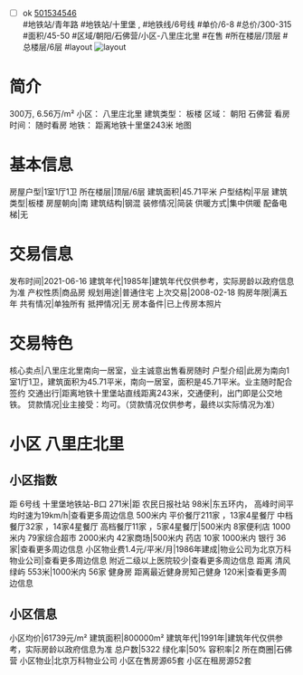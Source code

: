 - [ ] ok [501534546](https://bj.5i5j.com/ershoufang/501534546.html)  
 #地铁站/青年路 #地铁站/十里堡 ,  #地铁线/6号线
#单价/6-8 #总价/300-315 #面积/45-50   #区域/朝阳/石佛营/小区-八里庄北里 #在售 #所在楼层/顶层 #总楼层/6层 #layout 
![layout](http://image2a.5i5j.com/bdir/layout/37c1e99124034882bf8d32ea5ccb366a.jpg_P5.jpg) 
# 简介 
 300万,  6.56万/m² 
小区： 八里庄北里
建筑类型： 板楼
区域： 朝阳 石佛营
看房时间： 随时看房
地铁： 距离地铁十里堡243米 地图
# 基本信息 
 房屋户型|1室1厅1卫
所在楼层|顶层/6层
建筑面积|45.71平米
户型结构|平层
建筑类型|板楼
房屋朝向|南
建筑结构|钢混
装修情况|简装
供暖方式|集中供暖
配备电梯|无
# 交易信息 
 发布时间|2021-06-16
建筑年代|1985年|建筑年代仅供参考，实际房龄以政府信息为准
产权性质|商品房
规划用途|普通住宅
上次交易|2008-02-18
购房年限|满五年
共有情况|单独所有
抵押情况|无
房本备件|已上传房本照片
# 交易特色 
 核心卖点|八里庄北里南向一居室，业主诚意出售看房随时
户型介绍|此房为南向1室1厅1卫，建筑面积为45.71平米，南向一居室，面积是45.71平米。业主随时配合签约
交通出行|距离地铁十里堡站直线距离243米，交通便利，出门即是公交地铁。
贷款情况|业主接受：均可。（贷款情况仅供参考，最终以实际情况为准）
# 小区 八里庄北里
## 小区指数 
 距 6号线 十里堡地铁站-B口 271米|距 农民日报社站 98米|东五环内， 高峰时间平均时速为19km/h|查看更多周边信息
500米内 平价餐厅211家 ，13家4星餐厅
中档餐厅32家 ，14家4星餐厅
高档餐厅11家 ，5家4星餐厅|500米内 8家便利店
1000米内 79家综合超市
2000米内 42家商场|500米内 药店 10家
1000米内 银行 36家|查看更多周边信息
小区物业费1.4元/平米/月|1986年建成|物业公司为北京万科物业公司|查看更多周边信息
附近二级以上医院较少|查看更多周边信息
距离 清风绿屿 553米|1000米内 56家 健身房
距离最近健身房知己健身 120米|查看更多周边信息
## 小区信息 
 小区均价|61739元/m²
建筑面积|800000m²
建筑年代|1991年|建筑年代仅供参考，实际房龄以政府信息为准
总户数|5322
绿化率|50%
容积率|2
所在商圈|石佛营
小区物业|北京万科物业公司
小区在售房源65套
小区在租房源52套
